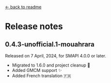 ﻿[← back to readme](../README.md)

# Release notes

## 0.4.3-unofficial.1-mouahrara
Released on 7 April, 2024, for SMAPI 4.0.0 or later.
* Migrated to 1.6.0 and project cleanup 🚀
* Added GMCM support ✨
* Added French translation 🇫🇷

